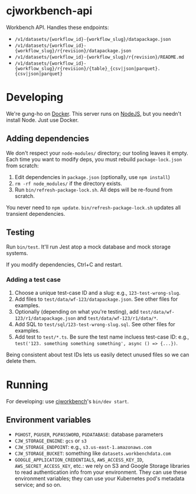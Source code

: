 # cjworkbench-api

Workbench API. Handles these endpoints:

* `/v1/datasets/{workflow_id}-{workflow_slug}/datapackage.json`
* `/v1/datasets/{workflow_id}-{workflow_slug}/r{revision}/datapackage.json`
* `/v1/datasets/{workflow_id}-{workflow_slug}/r{revision}/README.md`
* `/v1/datasets/{workflow_id}-{workflow_slug}/r{revision}/{table}_{csv|json|parquet}.{csv|json|parquet}`

# Developing

We're gung-ho on [Docker](https://www.docker.com/). This server runs on
[NodeJS](https://nodejs.org/), but you needn't install Node. Just use Docker.

## Adding dependencies

We don't respect your `node-modules/` directory; our tooling leaves it empty.
Each time you want to modify deps, you must rebuild `package-lock.json` from
scratch:

1. Edit dependencies in `package.json` (optionally, use `npm install`)
2. `rm -rf node_modules/` if the directory exists.
3. Run `bin/refresh-package-lock.sh`. All deps will be re-found from scratch.

You never need to `npm update`. `bin/refresh-package-lock.sh` updates all
transient dependencies.

## Testing

Run `bin/test`. It'll run Jest atop a mock database and mock storage
systems.

If you modify dependencies, Ctrl+C and restart.

### Adding a test case

1. Choose a unique test-case ID and a slug: e.g., `123-test-wrong-slug`.
2. Add files to `test/data/wf-123/datapackage.json`. See other files for
   examples.
3. Optionally (depending on what you're testing), add
   `test/data/wf-123/r1/datapackage.json` and `test/data/wf-123/r1/data/*`.
4. Add SQL to `test/sql/123-test-wrong-slug.sql`. See other files for
   examples.
5. Add test to `test/*.ts`. Be sure the test name incluess test-case ID:
   e.g., `test('123. something something something', async () => {...})`.

Being consistent about test IDs lets us easily detect unused files so we
can delete them.

# Running

For developing: use [cjworkbench](https://github.com/CJWorkbench/cjworkbench)'s
`bin/dev start`.

## Environment variables

* `PGHOST`, `PGUSER`, `PGPASSWORD`, `PGDATABASE`: database parameters
* `CJW_STORAGE_ENGINE`: `gcs` or `s3`
* `CJW_STORAGE_ENDPOINT`: e.g., `s3.us-east-1.amazonaws.com`
* `CJW_STORAGE_BUCKET`: something like `datasets.workbenchdata.com`
* `GOOGLE_APPLICATION_CREDENTIALS`, `AWS_ACCESS_KEY_ID`, `AWS_SECRET_ACCESS_KEY`,
  etc.: we rely on S3 and Google Storage libraries to read authentication info
  from your environment. They can use these environment variables; they can use
  your Kubernetes pod's metadata service; and so on.
